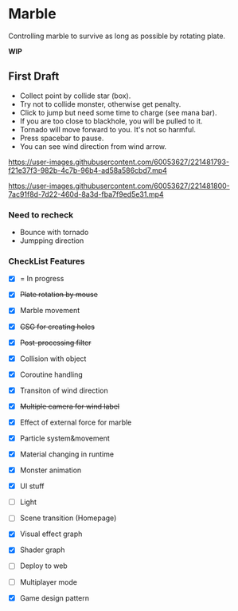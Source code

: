 # Marble

Controlling marble to survive as long as possible by rotating plate.

**WIP**


## First Draft
- Collect point by collide star (box).
- Try not to collide monster, otherwise get penalty.
- Click to jump but need some time to charge (see mana bar).
- If you are too close to blackhole, you will be pulled to it.
- Tornado will move forward to you. It's not so harmful.
- Press spacebar to pause.
- You can see wind direction from wind arrow.

https://user-images.githubusercontent.com/60053627/221481793-f21e37f3-982b-4c7b-96b4-ad58a586cbd7.mp4




https://user-images.githubusercontent.com/60053627/221481800-7ac91f8d-7d22-460d-8a3d-fba7f9ed5e31.mp4



### Need to recheck

- Bounce with tornado
- Jumpping direction


### CheckList Features

  - [x] = In progress
  
  
  - [x] ~~Plate rotation by mouse~~
  
  - [x] Marble movement
  
  - [x] ~~CSG for creating holes~~
  
  - [x] ~~Post-processing filter~~
  
  - [x] Collision with object
  
  - [x] Coroutine handling
  
  - [x] Transiton of wind direction
  
  - [x] ~~Multiple camera for wind label~~
  
  - [x] Effect of external force for marble
  
  - [x] Particle system&movement
  
  - [x] Material changing in runtime
  
  - [x] Monster animation

  - [x] UI stuff

  - [ ] Light
  
  - [ ] Scene transition (Homepage)
  
  - [x] Visual effect graph
  
  - [x] Shader graph
  
  - [ ] Deploy to web
  
  - [ ] Multiplayer mode

  - [x] Game design pattern
  
  
  
  
  
  
